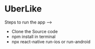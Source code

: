 # UberLike


Steps to run the app -->
  
  * Clone the Source code 
  * npm install in terminal 
  * npx react-native run-ios or run-android 

